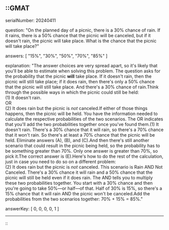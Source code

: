 ::GMAT
---


serialNumber: 20240411

question: "On the planned day of a picnic, there is a 30% chance of rain. If it rains, there is a 50% chance that the picnic will be canceled, but if it doesn't rain, the picnic will take place. What is the chance that the picnic will take place?"

answers: [
  "15%",
  "30%",
  "50%",
  "70%",
  "85%"
]

explanation: "The answer choices are very spread apart, so it's likely that you'll be able to estimate when solving this problem. The question asks for the probability that the picnic <b>will</b> take place. If it doesn't rain, then the picnic will still take place; if it does rain, then there's only a 50% chance that the picnic will still take place. And there's a 30% chance of rain.Think through the possible ways in which the picnic could still be held:<br>(1) It doesn't rain.<br>OR<br>(2) It does rain but the picnic is <i>not</i> canceled.If either of those things happens, then the picnic will be held. You have the information needed to calculate the respective probabilities of the two scenarios. The OR indicates that you'll add the two probabilities together once you've found them.(1) It doesn't rain. There's a 30% chance that it will rain, so there's a 70% chance that it won't rain. So there's at least a 70% chance that the picnic will be held. Eliminate answers (A), (B), and (C).And then there's still another scenario that could result in the picnic being held, so the probability has to be something greater than 70%. Only one answer is greater than 70%, so pick it.The correct answer is (E).Here's how to do the rest of the calculation, just in case you need to do so on a different problem:<br>(2) It does rain but the picnic is <i>not</i> canceled. This scenario is Rain AND Not Canceled. There's a 30% chance it will rain and a 50% chance that the picnic will still be held even if it does rain. The AND tells you to multiply these two probabilities together. You start with a 30% chance and then you're going to take 50%—or half—of that. Half of 30% is 15%, so there's a 15% chance that it will rain AND the picnic won't be canceled.Add the probabilities from the two scenarios together: 70% + 15% = 85%."

answerKey: [
  0, 
  0, 
  0, 
  0, 
  1
]



---
::